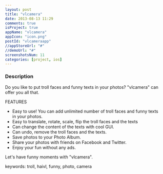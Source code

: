 ```yaml
---
layout: post
title: "vlcamera"
date: 2013-08-13 11:29
comments: true
isProject: true
appName: "vlcamera"
appIcon: "icon.png"
postId: "vlcameraapp"
//appStoreUrl: "#"
//demoUrl: "#"
screenshotsNum: 11
categories: [project, ios]
---
```



### Description
Do you like to put troll faces and funny texts in your photos? "vlcamera" can offer you all that.

FEATURES

- Easy to use! You can add unlimited number of troll faces and funny texts in your photos.
- Easy to translate, rotate, scale, flip the troll faces and the texts
- Can change the content of the texts with cool GUI.
- Can undo, remove the troll faces and the texts.
- Save photos to your Photo Album.
- Share your photos with friends on Facebook and Twitter.
- Enjoy your fun without any ads.

Let's have funny moments with "vlcamera".

keywords: troll, haivl, funny, photo, camera
